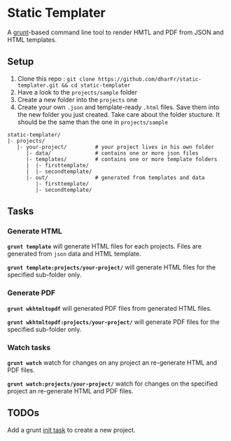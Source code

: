 # Static Templater

A [grunt][grunt]-based command line tool to render HMTL and PDF from JSON and HTML templates.

## Setup

1. Clone this repo :
`git clone https://github.com/dharFr/static-templater.git && cd static-templater`
2. Have a look to the `projects/sample` folder
3. Create a new folder into the `projects` one
4. Create your own `.json` and template-ready `.html` files. Save them into the new folder you just created. Take care about the folder stucture. It should be the same than the one in `projects/sample` 

```
static-templater/
|- projects/
   |- your-project/         # your project lives in his own folder
      |- data/              # contains one or more json files
      |- templates/         # contains one or more template folders
      |  |- firsttemplate/
      |  |- secondtemplate/
      |- out/               # generated from templates and data
         |- firsttemplate/
         |- secondtemplate/
```

## Tasks

### Generate HTML

**`grunt template`** will generate HTML files for each projects. Files are generated from `json` data and HTML template.

**`grunt template:projects/your-project/`** will generate HTML files for the specified sub-folder only.

### Generate PDF

**`grunt wkhtmltopdf`** will generated PDF files from generated HTML files.

**`grunt wkhtmltopdf:projects/your-project/`** will generate PDF files for the specified sub-folder only.

### Watch tasks

**`grunt watch`** watch for changes on any project an re-generate HTML and PDF files.

**`grunt watch:projects/your-project/`** watch for changes on the specified project an re-generate HTML and PDF files.

## TODOs

Add a grunt [init task][inittask] to create a new project.


[grunt]: http://gruntjs.com/
[inittask]: https://github.com/gruntjs/grunt/blob/master/docs/api.md#gruntregisterinittask